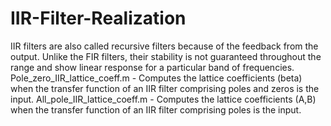 # IIR-Filter-Realization
  IIR filters are also called recursive filters because of the feedback from the output. Unlike the FIR filters, their stability is not guaranteed throughout the range and show linear response for a particular band of frequencies.
  Pole_zero_IIR_lattice_coeff.m - Computes the lattice coefficients (beta) when the transfer function of an IIR filter comprising poles and zeros is the input.
  All_pole_IIR_lattice_coeff.m - Computes the lattice coefficients (A,B) when the transfer function of an IIR filter comprising poles is the input.
